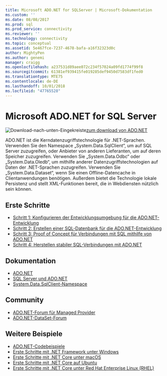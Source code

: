 ```yaml
---
title: Microsoft ADO.NET for SQLServer | Microsoft-Dokumentation
ms.custom: ''
ms.date: 08/08/2017
ms.prod: sql
ms.prod_service: connectivity
ms.reviewer: ''
ms.technology: connectivity
ms.topic: conceptual
ms.assetid: 5e467fce-7237-4678-bafa-a16f32323d0c
author: MightyPen
ms.author: genemi
manager: craigg
ms.openlocfilehash: a237531d89aee072c234f57024a09fd1774f99f8
ms.sourcegitcommit: 61381ef939415fe019285def9450d7583df1fed0
ms.translationtype: MTE75
ms.contentlocale: de-DE
ms.lasthandoff: 10/01/2018
ms.locfileid: "47765528"
---
```

# <a name="microsoft-adonet-for-sql-server"></a>Microsoft ADO.NET for SQL Server

![Download-nach-unten-Eingekreiste](../../ssdt/media/download.png)[zum download von ADO.NET](../sql-connection-libraries.md#anchor-20-drivers-relational-access)

ADO.NET ist die Kerndatenzugriffstechnologie für .NET-Sprachen. Verwenden Sie den Namespace „System.Data.SqlClient“, um auf SQL Server zuzugreifen, oder Anbieter von anderen Lieferanten, um auf deren Speicher zuzugreifen. Verwenden Sie „System.Data.Odbc“ oder „System.Data.Oledb“, um mithilfe anderer Datenzugriffstechnologien auf Daten der .NET-Sprachen zuzugreifen. Verwenden Sie „System.Data.Dataset“, wenn Sie einen Offline-Datencache in Clientanwendungen benötigen. Außerdem bietet die Technologie lokale Persistenz und stellt XML-Funktionen bereit, die in Webdiensten nützlich sein können.  
  
## <a name="getting-started"></a>Erste Schritte  
* [Schritt 1: Konfigurieren der Entwicklungsumgebung für die ADO.NET-Entwicklung](step-1-configure-development-environment-for-ado-net-development.md)  
* [Schritt 2: Erstellen einer SQL-Datenbank für die ADO.NET-Entwicklung](step-2-create-a-sql-database-for-ado-net-development.md)  
* [Schritt 3: Proof of Concept für Verbindungen mit SQL mithilfe von ADO.NET](step-3-proof-of-concept-connecting-to-sql-using-ado-net.md)  
* [Schritt 4: Herstellen stabiler SQL-Verbindungen mit ADO.NET](step-4-connect-resiliently-to-sql-with-ado-net.md)  
  
## <a name="documentation"></a>Dokumentation  
* [ADO.NET](https://msdn.microsoft.com/library/e80y5yhx.aspx)  
* [SQL Server und ADO.NET](https://msdn.microsoft.com/library/kb9s9ks0.aspx)  
* [System.Data.SqlClient-Namespace](https://msdn.microsoft.com/library/system.data.sqlclient.aspx)  
  
## <a name="community"></a>Community  
* [ADO.NET-Forum für Managed Provider](http://social.msdn.microsoft.com/Forums/en-US/adodotnetdataproviders/threads/)  
* [ADO.NET-DataSet-Forum](http://social.msdn.microsoft.com/Forums/en-US/adodotnetdataset/threads)  
  
## <a name="more-samples"></a>Weitere Beispiele  
* [ADO.NET-Codebeispiele](https://msdn.microsoft.com/library/dw70f090.aspx)  
* [Erste Schritte mit .NET Framework unter Windows](https://www.microsoft.com/sql-server/developer-get-started/csharp/win/)
* [Erste Schritte mit .NET Core unter macOS](https://www.microsoft.com/sql-server/developer-get-started/csharp/macos/)
* [Erste Schritte mit .NET Core auf Ubuntu](https://www.microsoft.com/sql-server/developer-get-started/csharp/ubuntu/)
* [Erste Schritte mit .NET Core unter Red Hat Enterprise Linux (RHEL)](https://www.microsoft.com/sql-server/developer-get-started/csharp/rhel/)
  
